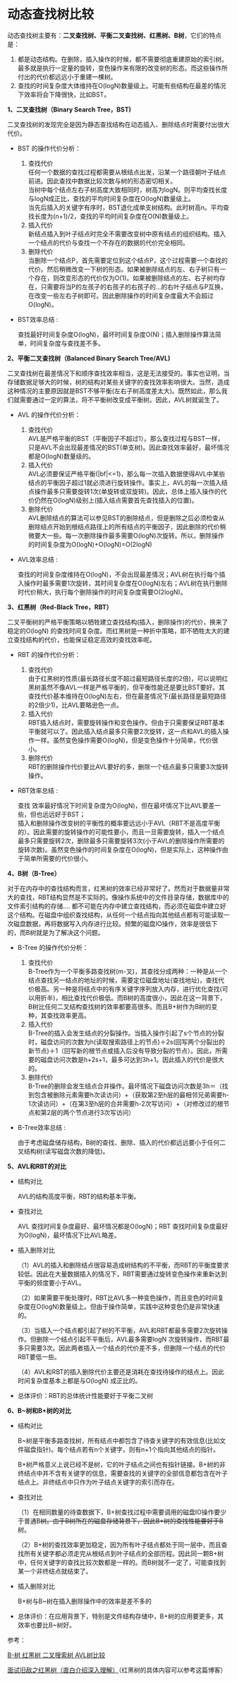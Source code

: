 # 动态查找树比较

动态查找树主要有：**二叉查找树、平衡二叉查找树、红黑树、B树**，它们的特点是：

1. 都是动态结构。在删除，插入操作的时候，都不需要彻底重建原始的索引树。最多就是执行一定量的旋转，变色操作来有限的改变树的形态。而这些操作所付出的代价都远远小于重建一棵树。
2. 查找的时间复杂度大体维持在O(logN)数量级上。可能有些结构在最差的情况下效率将会下降很快，比如BST。

**1、二叉查找树（Binary Search Tree，BST)**

二叉查找树的发现完全是因为静态查找结构在动态插入、删除结点时需要付出很大代价。

* BST 的操作代价分析：
  1. 查找代价\
     任何一个数据的查找过程都需要从根结点出发，沿某一个路径朝叶子结点前进。因此查找中数据比较次数与树的形态密切相关。\
     当树中每个结点左右子树高度大致相同时，树高为logN。则平均查找长度与logN成正比，查找的平均时间复杂度在O(logN)数量级上。\
     当先后插入的关键字有序时，BST退化成单支树结构。此时树高n。平均查找长度为(n+1)/2，查找的平均时间复杂度在O(N)数量级上。
  2. 插入代价\
     新结点插入到叶子结点时完全不需要改变树中原有结点的组织结构。插入一个结点的代价与查找一个不存在的数据的代价完全相同。
  3. 删除代价\
     当删除一个结点P，首先需要定位到这个结点P，这个过程需要一个查找的代价。然后稍微改变一下树的形态。如果被删除结点的左、右子树只有一个存在，则改变形态的代价仅为O(1)。如果被删除结点的左、右子树均存在，只需要将当P的左孩子的右孩子的右孩子的...的右叶子结点与P互换，在改变一些左右子树即可。因此删除操作的时间复杂度最大不会超过O(logN)。
*   BST效率总结 :

    查找最好时间复杂度O(logN)，最坏时间复杂度O(N)；插入删除操作算法简单，时间复杂度与查找差不多。

**2、平衡二叉查找树（Balanced Binary Search Tree/AVL)**

二叉查找树在最差情况下和顺序查找效率相当，这是无法接受的。事实也证明，当存储数据足够大的时候，树的结构对某些关键字的查找效率影响很大。当然，造成这种情况的主要原因就是BST不够平衡(左右子树高度差太大)。既然如此，那么我们就需要通过一定的算法，将不平衡树改变成平衡树。因此，AVL树就诞生了。

* AVL 的操作代价分析：
  1. 查找代价\
     AVL是严格平衡的BST（平衡因子不超过1）。那么查找过程与BST一样，只是AVL不会出现最差情况的BST(单支树)。因此查找效率最好，最坏情况都是O(logN)数量级的。
  2. 插入代价\
     AVL必须要保证严格平衡(|bf|<=1)，那么每一次插入数据使得AVL中某些结点的平衡因子超过1就必须进行旋转操作。事实上，AVL的每一次插入结点操作最多只需要旋转1次(单旋转或双旋转)。因此，总体上插入操作的代价仍然在O(logN)级别上(插入结点需要首先查找插入的位置)。
  3. 删除代价\
     AVL删除结点的算法可以参见BST的删除结点，但是删除之后必须检查从删除结点开始到根结点路径上的所有结点的平衡因子，因此删除的代价稍微要大一些。每一次删除操作最多需要O(logN)次旋转。所以，删除操作的时间复杂度为O(logN)+O(logN)=O(2logN)
*   AVL效率总结 :

    查找的时间复杂度维持在O(logN)，不会出现最差情况；AVL树在执行每个插入操作时最多需要1次旋转，其时间复杂度在O(logN)左右；AVL树在执行删除时代价稍大，执行每个删除操作的时间复杂度需要O(2logN)。

**3、红黑树（Red-Black Tree，RBT）**

二叉平衡树的严格平衡策略以牺牲建立查找结构(插入，删除操作)的代价，换来了稳定的O(logN) 的查找时间复杂度。而红黑树是一种折中策略，即不牺牲太大的建立查找结构的代价，也能保证稳定高效的查找效率呢。

* RBT 的操作代价分析：
  1. 查找代价\
     由于红黑树的性质(最长路径长度不超过最短路径长度的2倍)，可以说明红黑树虽然不像AVL一样是严格平衡的，但平衡性能还是要比BST要好。其查找代价基本维持在O(logN)左右，但在最差情况下(最长路径是最短路径的2倍少1)，比AVL要略逊色一点。
  2. 插入代价\
     RBT插入结点时，需要旋转操作和变色操作。但由于只需要保证RBT基本平衡就可以了。因此插入结点最多只需要2次旋转，这一点和AVL的插入操作一样。虽然变色操作需要O(logN)，但是变色操作十分简单，代价很小。
  3. 删除代价\
     RBT的删除操作代价要比AVL要好的多，删除一个结点最多只需要3次旋转操作。
*   RBT效率总结 :

    查找 效率最好情况下时间复杂度为O(logN)，但在最坏情况下比AVL要差一些，但也远远好于BST；\
    插入和删除操作改变树的平衡性的概率要远远小于AVL（RBT不是高度平衡的）。因此需要的旋转操作的可能性要小，而且一旦需要旋转，插入一个结点最多只需要旋转2次，删除最多只需要旋转3次(小于AVL的删除操作所需要的旋转次数)。虽然变色操作的时间复杂度在O(logN)，但是实际上，这种操作由于简单所需要的代价很小。

**4、B树（B-Tree）**

对于在内存中的查找结构而言，红黑树的效率已经非常好了。然而对于数据量非常大的查找，RBT结构显然是不实际的。像操作系统中的文件目录存储，数据库中的文件索引结构的存储.... 都不可能在内存中建立查找结构，而必须在磁盘中建立好这个结构。在磁盘中组织查找结构，从任何一个结点指向其他结点都有可能读取一次磁盘数据，再将数据写入内存进行比较。频繁的磁盘IO操作，效率是很低下的，而B树就是为了解决这个问题。

* B-Tree 的操作代价分析：
  1. 查找代价\
     B-Tree作为一个平衡多路查找树(m-叉)，其查找分成两种：一种是从一个结点查找另一结点的地址的时候，需要定位磁盘地址(查找地址)，查找代价极高。另一种是将结点中的有序关键字序列放入内存，进行优化查找(可以用折半)，相比查找代价极低。而B树的高度很小，因此在这一背景下，B树比任何二叉结构查找树的效率都要高很多。而且B+树作为B树的变种，其查找效率更高。
  2. 插入代价\
     B-Tree的插入会发生结点的分裂操作。当插入操作引起了s个节点的分裂时，磁盘访问的次数为h(读取搜索路径上的节点)＋2s(回写两个分裂出的新节点)＋1（回写新的根节点或插入后没有导致分裂的节点）。因此，所需要的磁盘访问次数是h+2s+1，最多可达到3h+1。因此插入的代价是很大的。
  3. 删除代价\
     B-Tree的删除会发生结点合并操作。最坏情况下磁盘访问次数是3h＝（找到包含被删除元素需要h次读访问）+（获取第2至h层的最相邻兄弟需要h-1次读访问）+（在第3至h层的合并需要h-2次写访问）+（对修改过的根节点和第2层的两个节点进行3次写访问）
*   B-Tree效率总结 :

    由于考虑磁盘储存结构，B树的查找、删除、插入的代价都远远要小于任何二叉结构树(读写磁盘次数的降低)。

**5、AVL和RBT的对比**

*   结构对比

    AVL的结构高度平衡，RBT的结构基本平衡。
*   查找对比

    AVL 查找时间复杂度最好、最坏情况都是O(logN)；RBT 查找时间复杂度最好为O(logN)，最坏情况下比AVL略差。
*   插入删除对比

    （1）AVL的插入和删除结点很容易造成树结构的不平衡，而RBT的平衡度要求较低。因此在大量数据插入的情况下，RBT需要通过旋转变色操作来重新达到平衡的频度要小于AVL。

    （2）如果需要平衡处理时，RBT比AVL多一种变色操作，而且变色的时间复杂度在O(logN)数量级上。但由于操作简单，实践中这种变色仍是非常快速的。

    （3）当插入一个结点都引起了树的不平衡，AVL和RBT都最多需要2次旋转操作。但删除一个结点引起不平衡后，AVL最多需要logN 次旋转操作，而RBT最多只需要3次。因此两者插入一个结点的代价差不多，但删除一个结点的代价RBT要低一些。

    （4）AVL和RBT的插入删除代价主要还是消耗在查找待操作的结点上。因此时间复杂度基本上都是与O(logN) 成正比的。
* 总体评价：RBT的总体统计性能要好于平衡二叉树

**6、B\~树和B+树的对比**

*   结构对比

    B\~树是平衡多路查找树，所有结点中都包含了待查关键字的有效信息(比如文件磁盘指针)。每个结点若有n个关键字，则有n+1个指向其他结点的指针。

    B+树严格意义上说已经不是树，它的叶子结点之间也有指针链接。B+树的非终结点中并不含有关键字的信息，需要查找的关键字的全部信息都包含在叶子结点上。非终结点中只作为叶子结点关键字的索引而存在。
*   查找对比

    （1）在相同数量的待查数据下，B+树查找过程中需要调用的磁盘IO操作要少于普通B~~树。由于B树所在的磁盘存储背景下，因此B+树的查找性能要好于B~~树。

    （2）B+树的查找效率更加稳定，因为所有叶子结点都处于同一层中，而且查找所有关键字都必须走完从根结点到叶子结点的全部历程。因此同一颗B+树中，任何关键字的查找比较次数都是一样的。而B树就不一定了，可能查找到某一个非终结点就结束了。
*   插入删除对比

    B+树与B\~树在插入删除操作中的效率是差不多的
* 总体评价：在应用背景下，特别是文件结构存储中，B+树的应用要更多，其效率也要比B\~树好。

参考：

[B-树 红黑树 二叉搜索树 AVL树比较](https://troywu0.gitbooks.io/spark/content/b-%E6%A0%91-%E7%BA%A2%E9%BB%91%E6%A0%91-%E4%BA%8C%E5%8F%89%E6%90%9C%E7%B4%A2%E6%A0%91-avl%E6%A0%91-%E6%AF%94%E8%BE%83.html)

[面试旧敌之红黑树（直白介绍深入理解）](https://juejin.im/entry/58371f13a22b9d006882902d)（红黑树的具体内容可以参考这篇博客）
